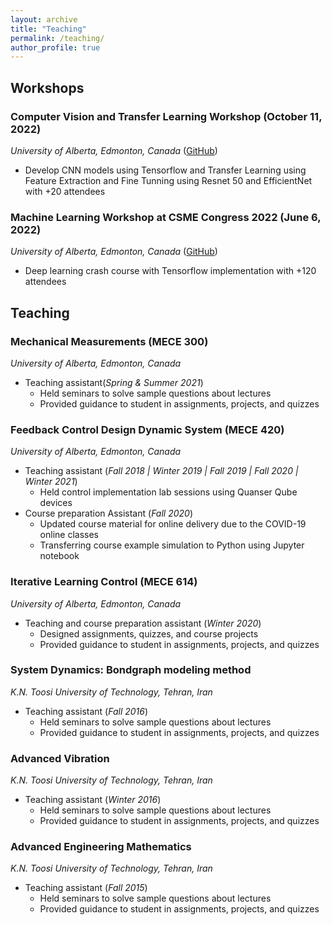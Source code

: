 ```yaml
---
layout: archive
title: "Teaching"
permalink: /teaching/
author_profile: true
---
```


## Workshops

### Computer Vision and Transfer Learning Workshop (October 11, 2022)

_University of Alberta, Edmonton, Canada_ ([GitHub](https://github.com/arminnorouzi/computer_vision_workshop))

- Develop CNN models using Tensorflow and Transfer Learning using Feature Extraction and Fine Tunning using Resnet 50 and EfficientNet with +20 attendees

### Machine Learning Workshop at CSME Congress 2022 (June 6, 2022)

_University of Alberta, Edmonton, Canada_ ([GitHub](https://github.com/arminnorouzi/CSME2022_workshop))

- Deep learning crash course with Tensorflow implementation with +120 attendees

## Teaching

### Mechanical Measurements (MECE 300)

_University of Alberta, Edmonton, Canada_

- Teaching assistant(_Spring & Summer 2021_)
  - Held seminars to solve sample questions about lectures
  - Provided guidance to student in assignments, projects, and quizzes

### Feedback Control Design Dynamic System (MECE 420)

_University of Alberta, Edmonton, Canada_

- Teaching assistant (_Fall 2018 &#124; Winter 2019 &#124; Fall 2019 &#124; Fall 2020 &#124; Winter 2021_)
  - Held control implementation lab sessions using Quanser Qube devices
- Course preparation Assistant (_Fall 2020_)
  - Updated course material for online delivery due to the COVID-19 online classes
  - Transferring course example simulation to Python using Jupyter notebook

### Iterative Learning Control (MECE 614)

_University of Alberta, Edmonton, Canada_

- Teaching and course preparation assistant (_Winter 2020_)
  - Designed assignments, quizzes, and course projects
  - Provided guidance to student in assignments, projects, and quizzes

### System Dynamics: Bondgraph modeling method

_K.N. Toosi University of Technology, Tehran, Iran_

- Teaching assistant (_Fall 2016_)
  - Held seminars to solve sample questions about lectures
  - Provided guidance to student in assignments, projects, and quizzes

### Advanced Vibration

_K.N. Toosi University of Technology, Tehran, Iran_

- Teaching assistant (_Winter 2016_)
  - Held seminars to solve sample questions about lectures
  - Provided guidance to student in assignments, projects, and quizzes

### Advanced Engineering Mathematics

_K.N. Toosi University of Technology, Tehran, Iran_

- Teaching assistant (_Fall 2015_)
  - Held seminars to solve sample questions about lectures
  - Provided guidance to student in assignments, projects, and quizzes
